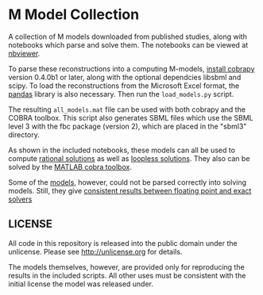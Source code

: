 M Model Collection
==================

A collection of M models downloaded from published studies, along with
notebooks which parse and solve them. The notebooks can be viewed at
[nbviewer](http://nbviewer.ipython.org/github/opencobra/m_model_collection/tree/master/).

To parse these reconstructions into a computing M-models, [install
cobrapy](https://github.com/opencobra/cobrapy/blob/master/INSTALL.md)
version 0.4.0b1 or later, along with the optional dependcies libsbml and scipy.
To load the reconstructions from the Microsoft Excel format, the
[pandas](http://pandas.pydata.org/) library is also necessary. Then run
the ```load_models.py``` script.

The resulting ```all_models.mat``` file can be used with both cobrapy and the
COBRA toolbox. This script also generates SBML files which use the SBML level 3
with the fbc package (version 2), which are placed in the "sbml3" directory.

As shown in the included notebooks, these models can all be used to compute
[rational solutions](exact_solving_models.ipynb)
as well as [loopless solutions](loopless_m_models.ipynb).
They also can be solved by the [MATLAB cobra toolbox](solve_in_matlab_cobra_toolbox.ipynb).

Some of the [models](failed/README.md), however, could not be parsed correctly into
solving models. Still, they give [consistent results between floating point and
exact solvers](failed_models.ipynb)

LICENSE
-------
All code in this repository is released into the public domain under the
unlicense. Please see http://unlicense.org for details.

The models themselves, however, are provided only for reproducing the results
in the included scripts. All other uses must be consistent with the initial
license the model was released under.
